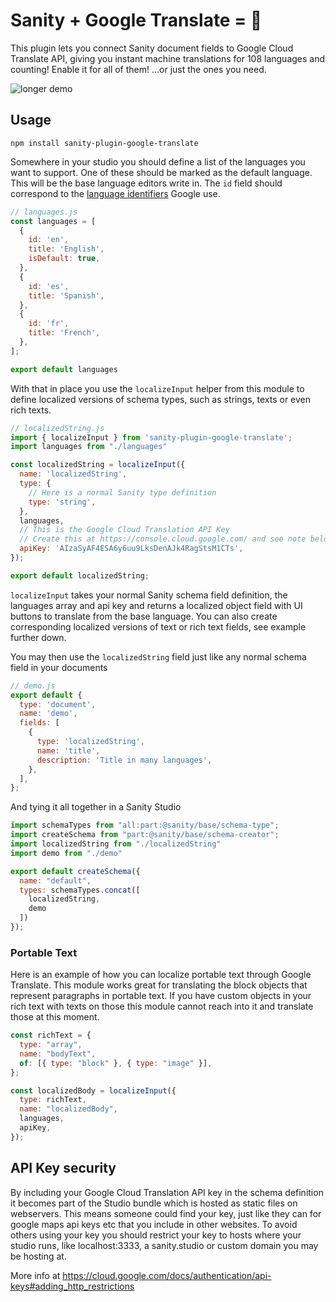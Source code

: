 # Sanity + Google Translate = 🤩

This plugin lets you connect Sanity document fields to Google Cloud Translate API, giving you instant machine translations for 108 languages and counting! Enable it for all of them! ...or just the ones you need.

![longer demo](https://user-images.githubusercontent.com/38528/123015423-33e5c100-d37d-11eb-9204-809cb01e82e0.gif)


## Usage

```
npm install sanity-plugin-google-translate
```

Somewhere in your studio you should define a list of the languages you want to support. One of these should be marked as the default language. This will be the base language editors write in. The `id` field should correspond to the [language identifiers](https://cloud.google.com/translate/docs/languages) Google use.

```javascript
// languages.js
const languages = [
  {
    id: 'en',
    title: 'English',
    isDefault: true,
  },
  {
    id: 'es',
    title: 'Spanish',
  },
  {
    id: 'fr',
    title: 'French',
  },
];

export default languages

```

With that in place you use the `localizeInput` helper from this module to define localized versions of schema types, such as strings, texts or even rich texts.

```javascript
// localizedString.js
import { localizeInput } from 'sanity-plugin-google-translate';
import languages from "./languages"

const localizedString = localizeInput({
  name: 'localizedString',
  type: {
    // Here is a normal Sanity type definition
    type: 'string',
  },
  languages,
  // This is the Google Cloud Translation API Key
  // Create this at https://console.cloud.google.com/ and see note below on security.
  apiKey: 'AIzaSyAF4ESA6y6uu9LksDenAJk4RagStsM1CTs',
});

export default localizedString;
```

`localizeInput` takes your normal Sanity schema field definition, the languages array and api key and returns a localized object field with UI buttons to translate from the base language. You can also create corresponding localized versions of text or rich text fields, see example further down.

You may then use the `localizedString` field just like any normal schema field in your documents

```javascript
// demo.js
export default {
  type: 'document',
  name: 'demo',
  fields: [
    {
      type: 'localizedString',
      name: 'title',
      description: 'Title in many languages',
    },
  ],
};
```

And tying it all together in a Sanity Studio

```javascript
import schemaTypes from "all:part:@sanity/base/schema-type";
import createSchema from "part:@sanity/base/schema-creator";
import localizedString from "./localizedString"
import demo from "./demo"

export default createSchema({
  name: "default",
  types: schemaTypes.concat([
    localizedString,
    demo
  ])
});
```

### Portable Text
Here is an example of how you can localize portable text through Google Translate. This module works great for translating the block objects that represent paragraphs in portable text. If you have custom objects in your rich text with texts on those this module cannot reach into it and translate those at this moment.

```javascript
const richText = {
  type: "array",
  name: "bodyText",
  of: [{ type: "block" }, { type: "image" }],
};

const localizedBody = localizeInput({
  type: richText,
  name: "localizedBody",
  languages,
  apiKey,
});
```

## API Key security
By including your Google Cloud Translation API key in the schema definition it becomes part of the Studio bundle which is hosted as static files on webservers. This means someone could find your key, just like they can for google maps api keys etc that you include in other websites. To avoid others using your key you should restrict your key to hosts where your studio runs, like localhost:3333, a sanity.studio or custom domain you may be hosting at.

More info at https://cloud.google.com/docs/authentication/api-keys#adding_http_restrictions
